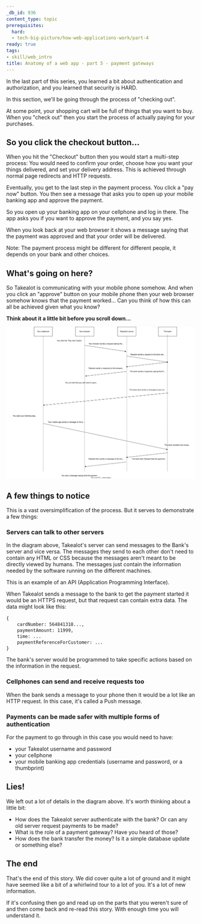 ```yaml
---
_db_id: 936
content_type: topic
prerequisites:
  hard:
  - tech-big-picture/how-web-applications-work/part-4
ready: true
tags:
- skill/web_intro
title: Anatomy of a web app - part 5 - payment gateways
---
```


In the last part of this series, you learned a bit about authentication and authorization, and you learned that security is HARD. 

In this section, we'll be going through the process of "checking out". 

At some point, your shopping cart will be full of things that you want to buy. When you "check out" then you start the process of actually paying for your purchases.

## So you click the checkout button...

When you hit the "Checkout" button then you would start a multi-step process: You would need to confirm your order, choose how you want your things delivered, and set your delivery address.  This is achieved through normal page redirects and HTTP requests. 

Eventually, you get to the last step in the payment process. You click a "pay now" button. You then see a message that asks you to open up your mobile banking app and approve the payment.

So you open up your banking app on your cellphone and log in there. The app asks you if you want to approve the payment, and you say yes.

When you look back at your web browser it shows a message saying that the payment was approved and that your order will be delivered. 

Note: The payment process might be different for different people, it depends on your bank and other choices. 

## What's going on here?

So Takealot is communicating with your mobile phone somehow. And when you click an "approve" button on your mobile phone then your web browser somehow knows that the payment worked... Can you think of how this can all be achieved given what you know?

**Think about it a little bit before you scroll down...**

![](request-response.drawio.svg)

## A few things to notice

This is a vast oversimplification of the process. But it serves to demonstrate a few things:

### Servers can talk to other servers 

In the diagram above, Takealot's server can send messages to the Bank's server and vice versa. The messages they send to each other don't need to contain any HTML or CSS because the messages aren't meant to be directly viewed by humans. The messages just contain the information needed by the software running on the different machines.

This is an example of an API (Application Programming Interface). 

When Takealot sends a message to the bank to get the payment started it would be an HTTPS request, but that request can contain extra data. The data might look like this:

```
{
    cardNumber: 564841318...,
    paymentAmount: 11999,
    time: ...
    paymentReferenceForCustomer: ...
}
```

The bank's server would be programmed to take specific actions based on the information in the request.

### Cellphones can send and receive requests too

When the bank sends a message to your phone then it would be a lot like an HTTP request. In this case, it's called a Push message. 

### Payments can be made safer with multiple forms of authentication

For the payment to go through in this case you would need to have:

- your Takealot username and password
- your cellphone
- your mobile banking app credentials (username and password, or a thumbprint)

## Lies!

We left out a lot of details in the diagram above. It's worth thinking about a little bit:

- How does the Takealot server authenticate with the bank? Or can any old server request payments to be made?
- What is the role of a payment gateway? Have you heard of those?
- How does the bank transfer the money? Is it a simple database update or something else?

## The end

That's the end of this story. We did cover quite a lot of ground and it might have seemed like a bit of a whirlwind tour to a lot of you.  It's a lot of new information.

If it's confusing then go and read up on the parts that you weren't sure of and then come back and re-read this story. With enough time you will understand it.